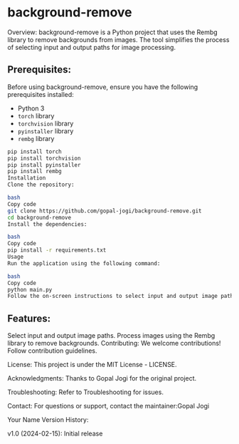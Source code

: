 # background-remove
Overview:
background-remove is a Python project that uses the Rembg library to remove backgrounds from images. The tool simplifies the process of selecting input and output paths for image processing.

## Prerequisites:


Before using background-remove, ensure you have the following prerequisites installed:

- Python 3
- `torch` library
- `torchvision` library
- `pyinstaller` library
- `rembg` library

```bash
pip install torch
pip install torchvision
pip install pyinstaller
pip install rembg
Installation
Clone the repository:

bash
Copy code
git clone https://github.com/gopal-jogi/background-remove.git
cd background-remove
Install the dependencies:

bash
Copy code
pip install -r requirements.txt
Usage
Run the application using the following command:

bash
Copy code
python main.py
Follow the on-screen instructions to select input and output image paths. The tool will process the images and save the output with background removed.
```
## Features:

Select input and output image paths.
Process images using the Rembg library to remove backgrounds.
Contributing:
We welcome contributions! Follow contribution guidelines.

License:
This project is under the MIT License - LICENSE.

Acknowledgments:
Thanks to Gopal Jogi for the original project.

Troubleshooting:
Refer to Troubleshooting for issues.

Contact:
For questions or support, contact the maintainer:Gopal Jogi

Your Name
Version History:

v1.0 (2024-02-15): Initial release